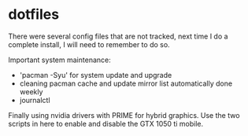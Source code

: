 # dotfiles

There were several config files that are not tracked, next
time I do a complete install, I will need to remember to
do so.

Important system maintenance:
- 'pacman -Syu' for system update and upgrade
- cleaning pacman cache and update mirror list automatically done weekly
- journalctl

Finally using nvidia drivers with PRIME for hybrid graphics. Use the two scripts
in here to enable and disable the GTX 1050 ti mobile.
